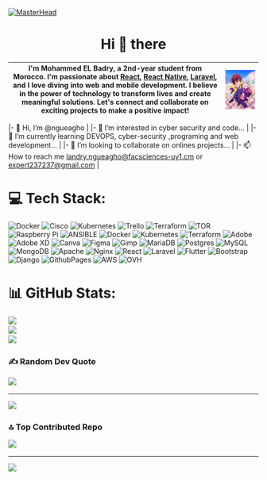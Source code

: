 [![MasterHead](https://developers.giphy.com/branch/master/static/api-512d36c09662682717108a38bbb5c57d.gif)](https://rishavchanda.io)

 <h1 align="center">Hi 👋 there</h1>


| I'm Mohammed EL Badry, a 2nd-year student from Morocco. I'm passionate about [React](https://github.com/facebook/react), [React Native](https://github.com/facebook/react-native), [Laravel](https://laravel.com/), and I love diving into web and mobile development. I believe in the power of technology to transform lives and create meaningful solutions. Let's connect and collaborate on exciting projects to make a positive impact! | <img width="400px" align="right" src="senior-dev.jpg" alt=""/> |
| --------------------------------------------------------------------------------------------------------------------------------------------------------------------------------------------------------------------------------------------------------------------------------------------------------------------------------------------------------------------------------------------------------------------------------------------- | -------------------------------------------------------------- |




|- 👋 Hi, I’m @ngueagho                                                                 |
|- 👀 I’m interested in cyber security and code...                                      |
|- 🌱 I’m currently learning DEVOPS, cyber-security ,programing and web development...  |
|- 💞️ I’m looking to collaborate on onlines projects...                                 |
|- 📫 How to reach me landry.ngueagho@facsciences-uy1.cm or expert237237@gmail.com      |

<!---
ngueagho/ngueagho is a ✨ special ✨ repository because its `README.md` (this file) appears on your GitHub profile.
You can click the Preview link to take a look at your changes.
--->
# 💻 Tech Stack:
![Docker](https://img.shields.io/badge/docker-%230db7ed.svg?style=flat&logo=docker&logoColor=white) ![Cisco](https://img.shields.io/badge/cisco-%23049fd9.svg?style=flat&logo=cisco&logoColor=black) ![Kubernetes](https://img.shields.io/badge/kubernetes-%23326ce5.svg?style=flat&logo=kubernetes&logoColor=white) ![Trello](https://img.shields.io/badge/Trello-%23026AA7.svg?style=flat&logo=Trello&logoColor=white) ![Terraform](https://img.shields.io/badge/terraform-%235835CC.svg?style=flat&logo=terraform&logoColor=white) ![TOR](https://img.shields.io/badge/tor-%237E4798.svg?style=flat&logo=tor-project&logoColor=white) ![Raspberry Pi](https://img.shields.io/badge/-RaspberryPi-C51A4A?style=flat&logo=Raspberry-Pi) ![ANSIBLE](https://img.shields.io/badge/ansible-%231A1918.svg?style=flat&logo=ansible&logoColor=white) ![Docker](https://img.shields.io/badge/docker-%230db7ed.svg?style=flat&logo=docker&logoColor=white) ![Kubernetes](https://img.shields.io/badge/kubernetes-%23326ce5.svg?style=flat&logo=kubernetes&logoColor=white) ![Terraform](https://img.shields.io/badge/terraform-%235835CC.svg?style=flat&logo=terraform&logoColor=white) ![Adobe](https://img.shields.io/badge/adobe-%23FF0000.svg?style=flat&logo=adobe&logoColor=white) ![Adobe XD](https://img.shields.io/badge/Adobe%20XD-470137?style=flat&logo=Adobe%20XD&logoColor=#FF61F6) ![Canva](https://img.shields.io/badge/Canva-%2300C4CC.svg?style=flat&logo=Canva&logoColor=white) ![Figma](https://img.shields.io/badge/figma-%23F24E1E.svg?style=flat&logo=figma&logoColor=white) ![Gimp](https://img.shields.io/badge/Gimp-657D8B?style=flat&logo=gimp&logoColor=FFFFFF) ![MariaDB](https://img.shields.io/badge/MariaDB-003545?style=flat&logo=mariadb&logoColor=white) ![Postgres](https://img.shields.io/badge/postgres-%23316192.svg?style=flat&logo=postgresql&logoColor=white) ![MySQL](https://img.shields.io/badge/mysql-%2300000f.svg?style=flat&logo=mysql&logoColor=white) ![MongoDB](https://img.shields.io/badge/MongoDB-%234ea94b.svg?style=flat&logo=mongodb&logoColor=white) ![Apache](https://img.shields.io/badge/apache-%23D42029.svg?style=flat&logo=apache&logoColor=white) ![Nginx](https://img.shields.io/badge/nginx-%23009639.svg?style=flat&logo=nginx&logoColor=white) ![React](https://img.shields.io/badge/react-%2320232a.svg?style=flat&logo=react&logoColor=%2361DAFB) ![Laravel](https://img.shields.io/badge/laravel-%23FF2D20.svg?style=flat&logo=laravel&logoColor=white) ![Flutter](https://img.shields.io/badge/Flutter-%2302569B.svg?style=flat&logo=Flutter&logoColor=white) ![Bootstrap](https://img.shields.io/badge/bootstrap-%238511FA.svg?style=flat&logo=bootstrap&logoColor=white) ![Django](https://img.shields.io/badge/django-%23092E20.svg?style=flat&logo=django&logoColor=white) ![GithubPages](https://img.shields.io/badge/github%20pages-121013?style=flat&logo=github&logoColor=white) ![AWS](https://img.shields.io/badge/AWS-%23FF9900.svg?style=flat&logo=amazon-aws&logoColor=white) ![OVH](https://img.shields.io/badge/ovh-%23123F6D.svg?style=flat&logo=ovh&logoColor=#123F6D)


# 📊 GitHub Stats:
![](https://github-readme-stats.vercel.app/api?username=ngueagho&theme=dark&hide_border=false&include_all_commits=false&count_private=false)<br/>
![](https://github-readme-streak-stats.herokuapp.com/?user=ngueagho&theme=dark&hide_border=false)<br/>
![](https://github-readme-stats.vercel.app/api/top-langs/?username=ngueagho&theme=dark&hide_border=false&include_all_commits=false&count_private=false&layout=compact)

### ✍️ Random Dev Quote
![](https://quotes-github-readme.vercel.app/api?type=horizontal&theme=radical)

---
[![](https://visitcount.itsvg.in/api?id=ngueagho&icon=0&color=0)](https://visitcount.itsvg.in)

<!-- Proudly created with GPRM ( https://gprm.itsvg.in ) -->

### 🔝 Top Contributed Repo
![](https://github-contributor-stats.vercel.app/api?username=ngueagho&limit=5&theme=dark&combine_all_yearly_contributions=true)

---
[![](https://visitcount.itsvg.in/api?id=ngueagho&icon=0&color=0)](https://visitcount.itsvg.in)

<!-- Proudly created with GPRM ( https://gprm.itsvg.in ) -->
